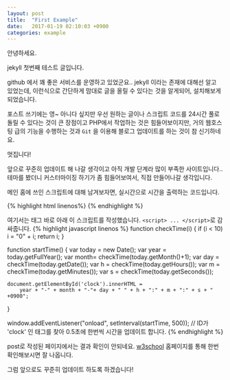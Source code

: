 ```yaml
---
layout: post
title:  "First Example"
date:   2017-01-19 02:10:03 +0900
categories: example
---
```


안녕하세요.

jekyll 첫번째 테스트 글입니다.

github 에서 꽤 좋은 서비스를 운영하고 있었군요.. jekyll 이라는 존재에 대해선 알고 있었는데, 이런식으로 간단하게 맘대로 글을 올릴 수 있다는 것을 알게되어, 설치해보게 되었습니다.

포스트 쓰기에는 영~ 아니다 싶지만 우선 원하는 글이나 스크립트 코드를 24시간 풀로 돌릴 수 있다는 것이 큰 장점이고
PHP에서 작업하는 것은 힘들어보이지만, 거의 웹호스팅 급의 기능을 수행하는 것과 `Git` 을 이용해 블로그 업데이트를 하는 것이 참 신기하네요.

멋집니다!

앞으로 꾸준히 업데이트 해 나갈 생각이고 아직 개발 단계라 많이 부족한 사이트입니다..
테마를 봤더니 커스터마이징 하기가 좀 힘들어보여서, 직접 만들어나갈 생각입니다.

메인 홈에 쓰인 스크립트에 대해 남겨보자면, 실시간으로 시간을 출력하는 코드입니다.

{% highlight html linenos%}
<span id="clock"></span>
{% endhighlight %}

여기서는 태그 바로 아래 이 스크립트를 작성했습니다. `<script> ... </script>`로 감싸줍니다.
{% highlight javascript linenos %}
function checkTime(i) {
    if (i < 10) i = "0" + i;
    return i;
}

function startTime() {
    var today = new Date();
    var year = today.getFullYear();
    var month= checkTime(today.getMonth()+1);
    var day  = checkTime(today.getDate());
    var h = checkTime(today.getHours());
    var m = checkTime(today.getMinutes());
    var s = checkTime(today.getSeconds());

    document.getElementById('clock').innerHTML =
        year + "-" + month + "-"+ day + " " + h + ":" + m + ":" + s + " +0900";
}

window.addEventListener("onload", setInterval(startTime, 500));
// ID가 'clock' 인 태그를 찾아 0.5초에 한번씩 시간을 업데이트 합니다.
{% endhighlight %}

post로 작성된 페이지에서는 결과 확인이 안되네요.
[w3school][w3school_link] 홈페이지를 통해 한번 확인해보시면 잘 나옵니다.

그럼 앞으로도 꾸준히 업데이트 하도록 하겠습니다!

[w3school_link]: http://www.w3schools.com/
